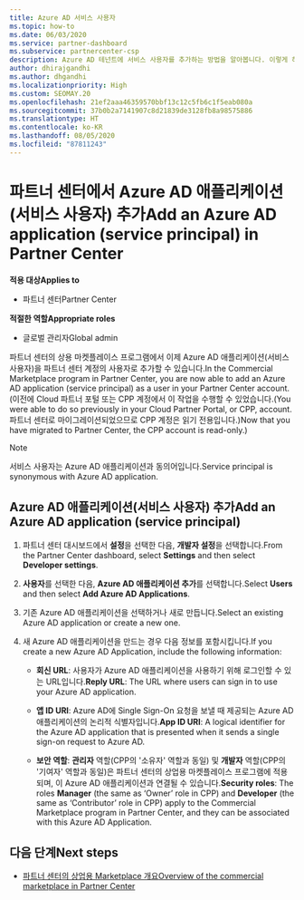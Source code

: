 ```yaml
---
title: Azure AD 서비스 사용자
ms.topic: how-to
ms.date: 06/03/2020
ms.service: partner-dashboard
ms.subservice: partnercenter-csp
description: Azure AD 테넌트에 서비스 사용자를 추가하는 방법을 알아봅니다. 이렇게 하면 파트너 센터에서 Azure AD 애플리케이션(서비스 사용자)을 추가하는 것을 의미합니다.
author: dhirajgandhi
ms.author: dhgandhi
ms.localizationpriority: High
ms.custom: SEOMAY.20
ms.openlocfilehash: 21ef2aaa46359570bbf13c12c5fb6c1f5eab080a
ms.sourcegitcommit: 37b0b2a7141907c8d21839de3128fb8a98575886
ms.translationtype: HT
ms.contentlocale: ko-KR
ms.lasthandoff: 08/05/2020
ms.locfileid: "87811243"
---
```

# <a name="add-an-azure-ad-application-service-principal-in-partner-center"></a><span data-ttu-id="c0413-104">파트너 센터에서 Azure AD 애플리케이션(서비스 사용자) 추가</span><span class="sxs-lookup"><span data-stu-id="c0413-104">Add an Azure AD application (service principal) in Partner Center</span></span>

<span data-ttu-id="c0413-105">**적용 대상**</span><span class="sxs-lookup"><span data-stu-id="c0413-105">**Applies to**</span></span>

- <span data-ttu-id="c0413-106">파트너 센터</span><span class="sxs-lookup"><span data-stu-id="c0413-106">Partner Center</span></span>

<span data-ttu-id="c0413-107">**적절한 역할**</span><span class="sxs-lookup"><span data-stu-id="c0413-107">**Appropriate roles**</span></span>

- <span data-ttu-id="c0413-108">글로벌 관리자</span><span class="sxs-lookup"><span data-stu-id="c0413-108">Global admin</span></span>

<span data-ttu-id="c0413-109">파트너 센터의 상용 마켓플레이스 프로그램에서 이제 Azure AD 애플리케이션(서비스 사용자)을 파트너 센터 계정의 사용자로 추가할 수 있습니다.</span><span class="sxs-lookup"><span data-stu-id="c0413-109">In the Commercial Marketplace program in Partner Center, you are now able to add an Azure AD application (service principal) as a user in your Partner Center account.</span></span> <span data-ttu-id="c0413-110">(이전에 Cloud 파트너 포털 또는 CPP 계정에서 이 작업을 수행할 수 있었습니다.</span><span class="sxs-lookup"><span data-stu-id="c0413-110">(You were able to do so previously in your Cloud Partner Portal, or CPP, account.</span></span> <span data-ttu-id="c0413-111">파트너 센터로 마이그레이션되었으므로 CPP 계정은 읽기 전용입니다.)</span><span class="sxs-lookup"><span data-stu-id="c0413-111">Now that you have migrated to Partner Center, the CPP account is read-only.)</span></span>
 
>[!Note] 
><span data-ttu-id="c0413-112">서비스 사용자는 Azure AD 애플리케이션과 동의어입니다.</span><span class="sxs-lookup"><span data-stu-id="c0413-112">Service principal is synonymous with Azure AD application.</span></span>

## <a name="add-an-azure-ad-application-service-principal"></a><span data-ttu-id="c0413-113">Azure AD 애플리케이션(서비스 사용자) 추가</span><span class="sxs-lookup"><span data-stu-id="c0413-113">Add an Azure AD application (service principal)</span></span>

1. <span data-ttu-id="c0413-114">파트너 센터 대시보드에서 **설정**을 선택한 다음, **개발자 설정**을 선택합니다.</span><span class="sxs-lookup"><span data-stu-id="c0413-114">From the Partner Center dashboard, select **Settings** and then select **Developer settings**.</span></span>

2. <span data-ttu-id="c0413-115">**사용자**를 선택한 다음, **Azure AD 애플리케이션 추가**를 선택합니다.</span><span class="sxs-lookup"><span data-stu-id="c0413-115">Select **Users** and then select **Add Azure AD Applications**.</span></span>

3. <span data-ttu-id="c0413-116">기존 Azure AD 애플리케이션을 선택하거나 새로 만듭니다.</span><span class="sxs-lookup"><span data-stu-id="c0413-116">Select an existing Azure AD application or create a new one.</span></span>

4. <span data-ttu-id="c0413-117">새 Azure AD 애플리케이션을 만드는 경우 다음 정보를 포함시킵니다.</span><span class="sxs-lookup"><span data-stu-id="c0413-117">If you create a new Azure AD Application, include the following information:</span></span>  

   - <span data-ttu-id="c0413-118">**회신 URL**: 사용자가 Azure AD 애플리케이션을 사용하기 위해 로그인할 수 있는 URL입니다.</span><span class="sxs-lookup"><span data-stu-id="c0413-118">**Reply URL**: The URL where users can sign in to use your Azure AD application.</span></span>

   - <span data-ttu-id="c0413-119">**앱 ID URI**: Azure AD에 Single Sign-On 요청을 보낼 때 제공되는 Azure AD 애플리케이션의 논리적 식별자입니다.</span><span class="sxs-lookup"><span data-stu-id="c0413-119">**App ID URI**: A logical identifier for the Azure AD application that is presented when it sends a single sign-on request to Azure AD.</span></span>

   - <span data-ttu-id="c0413-120">**보안 역할**: **관리자** 역할(CPP의 '소유자' 역할과 동일) 및 **개발자** 역할(CPP의 '기여자' 역할과 동일)은 파트너 센터의 상업용 마켓플레이스 프로그램에 적용되며, 이 Azure AD 애플리케이션과 연결될 수 있습니다.</span><span class="sxs-lookup"><span data-stu-id="c0413-120">**Security roles**: The roles **Manager** (the same as  ‘Owner’ role in CPP) and **Developer** (the same as ‘Contributor’ role in CPP) apply to the Commercial Marketplace program in Partner Center, and they can be associated with this Azure AD Application.</span></span>  

## <a name="next-steps"></a><span data-ttu-id="c0413-121">다음 단계</span><span class="sxs-lookup"><span data-stu-id="c0413-121">Next steps</span></span>

- [<span data-ttu-id="c0413-122">파트너 센터의 상업용 Marketplace 개요</span><span class="sxs-lookup"><span data-stu-id="c0413-122">Overview of the commercial marketplace in Partner Center</span></span>](csp-commercial-marketplace-overview.md)